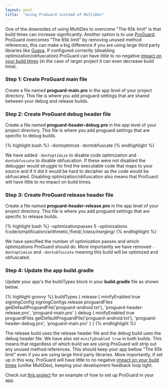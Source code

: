```yaml
---
layout: post
title:  "Using ProGuard instead of MultiDex"
---
```

One of the downsides of using MultiDex to overcome "The 65k limit" is that build times can increase significantly.
Another option is to use [ProGuard]. ProGuard overcomes "The 65k limit" by removing unused method references,
this can make a big difference if you are using large third party libraries like [Guava]. If configured
correctly (disabling optimization/obfuscation) ProGuard can have little to no negative [impact on your build times] (in the case of larger project it can even decrease build time).

<!--more-->

### Step 1: Create ProGuard main file
Create a file named **proguard-main.pro** in the app level of your project directory. This file is where you add proguard settings that are shared between your debug and release builds.

### Step 2: Create ProGuard debug header file
Create a file named **proguard-header-debug.pro** in the app level of your project directory. This file is where you add proguard settings that are specific to debug builds.

{% highlight bash %}
-dontoptimize
-dontobfuscate
{% endhighlight %}

We have added `-dontoptimize` to disable code optimization and `-dontobfuscate` to disable obfuscation. If these were not disabled the debugger would struggle to find the executable code that maps to your source and if it did it would be hard to decipher as the code would be obfuscated. Disabling optimization/obfuscation also means that ProGuard will have little to no impact on build times.

### Step 3: Create ProGuard release header file
Create a file named **proguard-header-release.pro** in the app level of your project directory. This file is where you add proguard settings that are specific to release builds.

{% highlight bash %}
-optimizationpasses 5
-optimizations !code/simplification/arithmetic,!field/*,!class/merging/*
{% endhighlight %}

We have specified the number of optimization passes and which optimizations ProGuard should do. More importantly we have removed `-dontoptimize` and `-dontobfuscate` meaning this build will be optimized and obfuscated.

### Step 4: Update the app build.gradle
Update your app's the buildTypes block in your **build.gradle** file as shown below.

{% highlight groovy %}
buildTypes {
    release {
        minifyEnabled true
        signingConfig signingConfigs.release
        proguardFiles getDefaultProguardFile('proguard-android.txt'), 'proguard-header-release.pro', 'proguard-main.pro'
    }
    debug {
        minifyEnabled true
        proguardFiles getDefaultProguardFile('proguard-android.txt'), 'proguard-header-debug.pro', 'proguard-main.pro'
    }
}
{% endhighlight %}

The release build uses the release header file and the debug build uses the debug header file. We have also set `minifyEnabled true` in both builds. This means that regardless of which build we are using ProGuard will strip out any unused method references. This should keep your app bellow "The 65k limit" even if you are using large third party libraries. More importantly, if set up in this way, ProGuard will have little to no negative [impact on your build times] (unlike MultiDex), keeping your development feedback loop tight.

Check out [this project] for an example of how to set up ProGuard in your app.

[this project]: https://github.com/andersmurphy/chain/commit/9d2241a2a6d2571696a1d3ad5ba37e521d8641f5
[ProGuard]: http://proguard.sourceforge.net/
[Guava]: https://github.com/google/guava
[impact on your build times]: http://image.slidesharecdn.com/jackandjilldroidconlondon2015-160314154239/95/eric-lafortune-the-jack-and-jill-build-system-16-638.jpg?cb=1457972343
